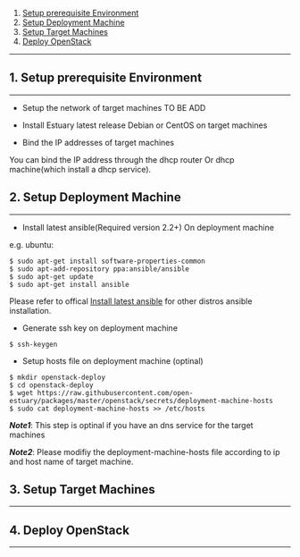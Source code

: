 1. [Setup prerequisite Environment](#1)
2. [Setup Deployment Machine](#2)
3. [Setup Target Machines](#3)
4. [Deploy OpenStack](#4)
****

## <a name="1">1. Setup prerequisite Environment</a>
***
* Setup the network of target machines
TO BE ADD

* Install Estuary latest release Debian or CentOS on target machines

* Bind the IP addresses of target machines

You can bind the IP address through the dhcp router Or dhcp machine(which install a dhcp service).

## <a name="2">2. Setup Deployment Machine</a>
***
* Install latest ansible(Required version 2.2+) On deployment machine

e.g. ubuntu: 
```
$ sudo apt-get install software-properties-common
$ sudo apt-add-repository ppa:ansible/ansible
$ sudo apt-get update
$ sudo apt-get install ansible
```
Please refer to offical [Install latest ansible](http://docs.ansible.com/ansible/intro_installation.html#installing-the-control-machine) for other distros ansible installation.


* Generate ssh key on deployment machine
```
$ ssh-keygen
```
* Setup hosts file on deployment machine (optinal)
```
$ mkdir openstack-deploy
$ cd openstack-deploy
$ wget https://raw.githubusercontent.com/open-estuary/packages/master/openstack/secrets/deployment-machine-hosts
$ sudo cat deployment-machine-hosts >> /etc/hosts
```
**_Note1_**: This step is optinal if you have an dns service for the target machines

**_Note2_**: Please modifiy the deployment-machine-hosts file according to ip and host name of target machine.

## <a name="3">3. Setup Target Machines</a>
***




## <a name="4">4. Deploy OpenStack</a>
***

